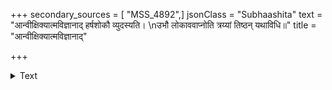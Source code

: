 +++
secondary_sources = [ "MSS_4892",]
jsonClass = "Subhaashita"
text = "आन्वीक्षिक्यात्मविज्ञानाद् हर्षशोकौ व्युदस्यति।  \nउभौ लोकाववाप्नोति त्रय्यां तिष्ठन् यथाविधि॥"
title = "आन्वीक्षिक्यात्मविज्ञानाद्"

+++

<details><summary>Text</summary>

आन्वीक्षिक्यात्मविज्ञानाद् हर्षशोकौ व्युदस्यति।  
उभौ लोकाववाप्नोति त्रय्यां तिष्ठन् यथाविधि॥
</details>
